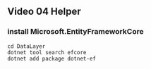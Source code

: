 ## Video 04 Helper

### install Microsoft.EntityFrameworkCore
```
cd DataLayer
dotnet tool search efcore
dotnet add package dotnet-ef
```
